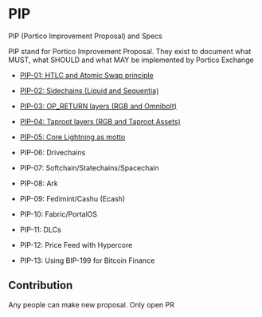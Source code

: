 # PIP
PIP (Portico Improvement Proposal) and Specs

PIP stand for Portico Improvement Proposal. They exist to document what MUST, what SHOULD and what MAY be implemented by Portico Exchange

- [PIP-01: HTLC and Atomic Swap principle](https://github.com/PorticoExchange/PIP/blob/main/PIP%20/PIP-01.md)

- [PIP-02: Sidechains (Liquid and Sequentia)](https://github.com/PorticoExchange/PIP/blob/main/PIP%20/PIP-02.md)

- [PIP-03: OP_RETURN layers (RGB and Omnibolt)](https://github.com/PorticoExchange/PIP/blob/main/PIP%20/PIP-03.md)

- [ PIP-04: Taproot layers  (RGB and Taproot Assets)](https://github.com/PorticoExchange/PIP/blob/main/PIP%20/PIP-04.md)

- [PIP-05: Core Lightning as motto](https://github.com/PorticoExchange/PIP/blob/main/PIP%20/PIP-05.md)

- PIP-06: Drivechains 

- PIP-07: Softchain/Statechains/Spacechain

- PIP-08: Ark

- PIP-09: Fedimint/Cashu (Ecash)

- PIP-10: Fabric/PortalOS

- PIP-11: DLCs

- PIP-12: Price Feed with Hypercore

- PIP-13: Using BIP-199 for Bitcoin Finance

## Contribution

Any people can make new proposal. Only open PR
